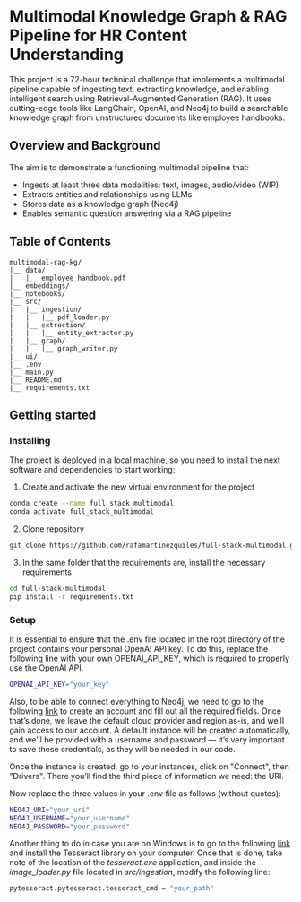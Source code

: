 # Multimodal Knowledge Graph & RAG Pipeline for HR Content Understanding
This project is a 72-hour technical challenge that implements a multimodal pipeline capable of ingesting text, extracting knowledge, and enabling intelligent search using Retrieval-Augmented Generation (RAG). It uses cutting-edge tools like LangChain, OpenAI, and Neo4j to build a searchable knowledge graph from unstructured documents like employee handbooks.

## Overview and Background

The aim is to demonstrate a functioning multimodal pipeline that:

- Ingests at least three data modalities: text, images, audio/video (WIP)
- Extracts entities and relationships using LLMs
- Stores data as a knowledge graph (Neo4j)
- Enables semantic question answering via a RAG pipeline

## Table of Contents
```
multimodal-rag-kg/
|__ data/
|   |__ employee_handbook.pdf
|__ embeddings/            
|__ notebooks/
|__ src/
|   |__ ingestion/
|   |   |__ pdf_loader.py
|   |__ extraction/
|   |   |__ entity_extractor.py
|   |__ graph/
|   |   |__ graph_writer.py
|__ ui/                   
|__ .env
|__ main.py
|__ README.md
|__ requirements.txt
```

## Getting started

### Installing
The project is deployed in a local machine, so you need to install the next software and dependencies to start working:

1. Create and activate the new virtual environment for the project

```bash
conda create --name full_stack_multimodal 
conda activate full_stack_multimodal
```

2. Clone repository

```bash
git clone https://github.com/rafamartinezquiles/full-stack-multimodal.git
```

3. In the same folder that the requirements are, install the necessary requirements

```bash
cd full-stack-multimodal
pip install -r requirements.txt
```


### Setup
It is essential to ensure that the .env file located in the root directory of the project contains your personal OpenAI API key. To do this, replace the following line with your own OPENAI_API_KEY, which is required to properly use the OpenAI API.

```bash
OPENAI_API_KEY="your_key"
```

Also, to be able to connect everything to Neo4j, we need to go to the following [link](https://login.neo4j.com/u/signup/identifier?state=hKFo2SBIZnpjXzJJZGlCSkY2aHFnVEQ5OWNLcVd4QVZtdGg2VaFur3VuaXZlcnNhbC1sb2dpbqN0aWTZIDN1TkxVWExQWHRDcVVHQXBXcXdyTXZfR2hvcWNUX0pro2NpZNkgV1NMczYwNDdrT2pwVVNXODNnRFo0SnlZaElrNXpZVG8) to create an account and fill out all the required fields. Once that’s done, we leave the default cloud provider and region as-is, and we’ll gain access to our account. A default instance will be created automatically, and we’ll be provided with a username and password — it’s very important to save these credentials, as they will be needed in our code.

Once the instance is created, go to your instances, click on "Connect", then "Drivers". There you’ll find the third piece of information we need: the URI.

Now replace the three values in your .env file as follows (without quotes):

```bash
NEO4J_URI="your_uri"
NEO4J_USERNAME="your_username"
NEO4J_PASSWORD="your_password"
```

Another thing to do in case you are on Windows is to go to the following [link](https://github.com/UB-Mannheim/tesseract/wiki) and install the Tesseract library on your computer. Once that is done, take note of the location of the *tesseract.exe* application, and inside the *image_loader.py* file located in *src/ingestion*, modify the following line:

```bash
pytesseract.pytesseract.tesseract_cmd = "your_path"
```
